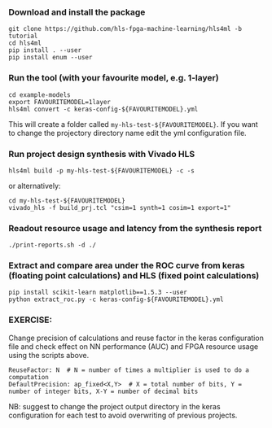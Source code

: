 ### Download and install the package

```
git clone https://github.com/hls-fpga-machine-learning/hls4ml -b tutorial
cd hls4ml
pip install . --user
pip install enum --user
```

### Run the tool (with your favourite model, e.g. 1-layer)

```
cd example-models
export FAVOURITEMODEL=1layer
hls4ml convert -c keras-config-${FAVOURITEMODEL}.yml
```

This will create a folder called `my-hls-test-${FAVOURITEMODEL}`. If you want to change the projectory directory name edit the yml configuration file.

### Run project design synthesis with Vivado HLS

```
hls4ml build -p my-hls-test-${FAVOURITEMODEL} -c -s
```
or alternatively:
```
cd my-hls-test-${FAVOURITEMODEL}
vivado_hls -f build_prj.tcl "csim=1 synth=1 cosim=1 export=1"
```


### Readout resource usage and latency from the synthesis report

```
./print-reports.sh -d ./
```

### Extract and compare area under the ROC curve from keras (floating point calculations) and HLS (fixed point calculations)

```
pip install scikit-learn matplotlib==1.5.3 --user
python extract_roc.py -c keras-config-${FAVOURITEMODEL}.yml
```

### EXERCISE:

Change precision of calculations and reuse factor in the keras configuration file and check effect on NN performance (AUC) and FPGA resource usage using the scripts above.

```
ReuseFactor: N  # N = number of times a multiplier is used to do a computation 
DefaultPrecision: ap_fixed<X,Y>  # X = total number of bits, Y = number of integer bits, X-Y = number of decimal bits
```

NB: suggest to change the project output directory in the keras configuration for each test to avoid overwriting of previous projects.

